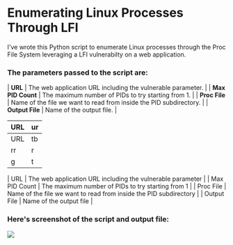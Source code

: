 # Enumerating Linux Processes Through LFI

I've wrote this Python script to enumerate Linux processes through the Proc File System leveraging a LFI vulnerabilty on a web application.

### The parameters passed to the script are:

| **URL** | The web application URL including the vulnerable parameter. |
| **Max PID Count** | The maximum number of PIDs to try starting from 1. |
| **Proc File** | Name of the file we want to read from inside the PID subdirectory. |
| **Output File** | Name of the output file. |

| URL | ur |
|-----|----|
| URL | tb |
| rr  | r  |
| g   | t  |

| URL | The web application URL including the vulnerable parameter |
| Max PID Count | The maximum number of PIDs to try starting from 1 |
| Proc File | Name of the file we want to read from inside the PID subdirectory |
| Output File | Name of the output file |


### Here's screenshot of the script and output file:

![](https://github.com/nobelh/PID-Enumeration-with-LFI/blob/main/pidlfi5.png)
